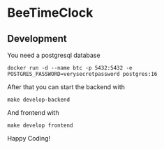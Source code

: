 # BeeTimeClock


## Development

You need a postgresql database

```
docker run -d --name btc -p 5432:5432 -e POSTGRES_PASSWORD=verysecretpassword postgres:16
```

After that you can start the backend with

```
make develop-backend
```

And frontend with
```
make develop frontend
```


Happy Coding!
